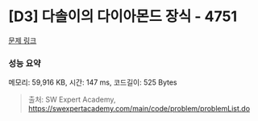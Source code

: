# [D3] 다솔이의 다이아몬드 장식 - 4751 

[문제 링크](https://swexpertacademy.com/main/code/problem/problemDetail.do?contestProbId=AWSNw5jKzwMDFAUr) 

### 성능 요약

메모리: 59,916 KB, 시간: 147 ms, 코드길이: 525 Bytes



> 출처: SW Expert Academy, https://swexpertacademy.com/main/code/problem/problemList.do